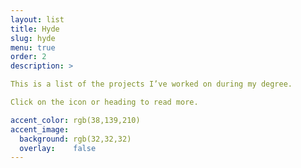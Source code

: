 ```yaml
---
layout: list
title: Hyde
slug: hyde
menu: true
order: 2
description: >

This is a list of the projects I’ve worked on during my degree.

Click on the icon or heading to read more.

accent_color: rgb(38,139,210)
accent_image:
  background: rgb(32,32,32)
  overlay:    false
---
```

